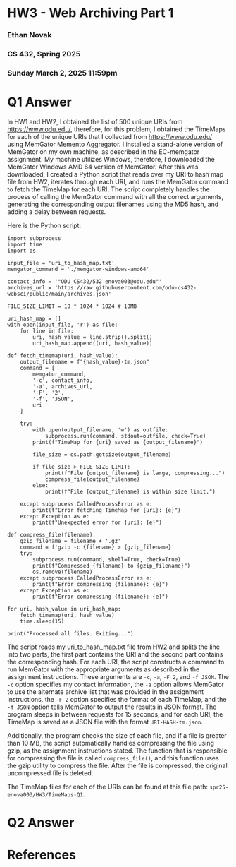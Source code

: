 # HW3 - Web Archiving Part 1
### Ethan Novak
### CS 432, Spring 2025
### Sunday March 2, 2025 11:59pm

# Q1 Answer
In HW1 and HW2, I obtained the list of 500 unique URIs from https://www.odu.edu/, therefore, for this problem, I obtained the TimeMaps for each of the unique URIs that I collected from https://www.odu.edu/ using MemGator Memento Aggregator. I installed a stand-alone version of MemGator on my own machine, as described in the EC-memgator assignment. My machine utilizes Windows, therefore, I downloaded the MemGator Windows AMD 64 version of MemGator. After this was downloaded, I created a Python script that reads over my URI to hash map file from HW2, iterates through each URI, and runs the MemGator command to fetch the TimeMap for each URI.  The script completely handles the process of calling the MemGator command with all the correct arguments, generating the corresponding output filenames using the MD5 hash, and adding a delay between requests.  

Here is the Python script:

```
import subprocess
import time
import os

input_file = 'uri_to_hash_map.txt'
memgator_command = './memgator-windows-amd64' 

contact_info = '"ODU CS432/532 enova003@odu.edu"' 
archives_url = 'https://raw.githubusercontent.com/odu-cs432-websci/public/main/archives.json'

FILE_SIZE_LIMIT = 10 * 1024 * 1024 # 10MB

uri_hash_map = []
with open(input_file, 'r') as file:
    for line in file:
        uri, hash_value = line.strip().split()
        uri_hash_map.append((uri, hash_value))

def fetch_timemap(uri, hash_value):
    output_filename = f"{hash_value}-tm.json" 
    command = [
        memgator_command,
        '-c', contact_info,
        '-a', archives_url,
        '-F', '2',
        '-f', 'JSON',
        uri
    ]

    try:
        with open(output_filename, 'w') as outfile:
            subprocess.run(command, stdout=outfile, check=True)
        print(f"TimeMap for {uri} saved as {output_filename}")
        
        file_size = os.path.getsize(output_filename)
        
        if file_size > FILE_SIZE_LIMIT:
            print(f"File {output_filename} is large, compressing...")
            compress_file(output_filename)
        else:
            print(f"File {output_filename} is within size limit.")
            
    except subprocess.CalledProcessError as e:
        print(f"Error fetching TimeMap for {uri}: {e}")
    except Exception as e:
        print(f"Unexpected error for {uri}: {e}")

def compress_file(filename):
    gzip_filename = filename + '.gz'
    command = f'gzip -c {filename} > {gzip_filename}'
    try:
        subprocess.run(command, shell=True, check=True)
        print(f"Compressed {filename} to {gzip_filename}")
        os.remove(filename)
    except subprocess.CalledProcessError as e:
        print(f"Error compressing {filename}: {e}")
    except Exception as e:
        print(f"Error compressing {filename}: {e}")

for uri, hash_value in uri_hash_map:
    fetch_timemap(uri, hash_value)
    time.sleep(15)  

print("Processed all files. Exiting...")

```
The script reads my uri_to_hash_map.txt file from HW2 and splits the line into two parts, the first part contains the URI and the second part contains the corresponding hash. For each URI, the script constructs a command to run MemGator with the appropriate arguments as described in the assignment instructions.  These arguments are `-c`, `-a`, `-F 2`, and `-f JSON`. The `-c` option specifies my contact information, the `-a` option allows MemGator to use the alternate archive list that was provided in the assignment instructions, the `-F 2` option specifies the format of each TimeMap, and the `-f JSON` option tells MemGator to output the results in JSON format. The program sleeps in between requests for 15 seconds, and for each URI, the TimeMap is saved as a JSON file with the format `URI-HASH-tm.json`. 

Additionally, the program checks the size of each file, and if a file is greater than 10 MB, the script automatically handles compressing the file using gzip, as the assignment instructions stated. The function that is responsible for compressing the file is called `compress_file()`, and this function uses the gzip utility to compress the file.  After the file is compressed, the original uncompressed file is deleted. 

The TimeMap files for each of the URIs can be found at this file path: `spr25-enova003/HW3/TimeMaps-Q1`. 

# Q2 Answer

# References
